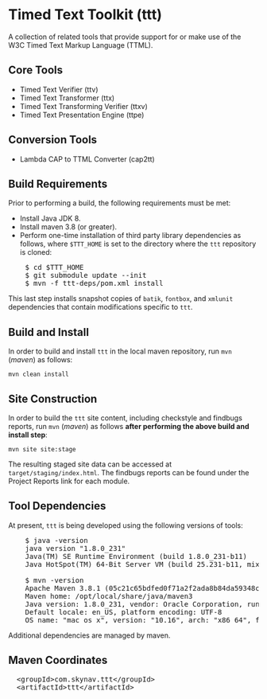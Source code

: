 # Timed Text Toolkit (ttt)

A collection of related tools that provide support for or make use of the W3C Timed Text Markup Language (TTML).

## Core Tools

- Timed Text Verifier (ttv)
- Timed Text Transformer (ttx)
- Timed Text Transforming Verifier (ttxv)
- Timed Text Presentation Engine (ttpe)

## Conversion Tools

- Lambda CAP to TTML Converter (cap2tt)

## Build Requirements

Prior to performing a build, the following requirements must be met:

- Install Java JDK 8.
- Install maven 3.8 (or greater).
- Perform one-time installation of third party library dependencies as follows, where `$TTT_HOME` is set to the directory where the `ttt` repository is cloned:

<pre>
    $ cd $TTT_HOME
    $ git submodule update --init
    $ mvn -f ttt-deps/pom.xml install
</pre>

This last step installs snapshot copies of `batik`, `fontbox`, and `xmlunit` dependencies that contain modifications specific to `ttt`.

## Build and Install

In order to build and install `ttt` in the local maven repository, run `mvn` (*maven*) as follows:

`mvn clean install`

## Site Construction

In order to build the `ttt` site content, including checkstyle and findbugs reports, run `mvn` (*maven*) as follows **after performing the above build and install step**:

`mvn site site:stage`

The resulting staged site data can be accessed at `target/staging/index.html`. The findbugs reports can be found under the Project Reports link for each module.

## Tool Dependencies

At present, `ttt` is being developed using the following versions of tools:

<pre>
    $ java -version
    java version "1.8.0_231"
    Java(TM) SE Runtime Environment (build 1.8.0_231-b11)
    Java HotSpot(TM) 64-Bit Server VM (build 25.231-b11, mixed mode)

    $ mvn -version
    Apache Maven 3.8.1 (05c21c65bdfed0f71a2f2ada8b84da59348c4c5d)
    Maven home: /opt/local/share/java/maven3
    Java version: 1.8.0_231, vendor: Oracle Corporation, runtime: /Library/Java/JavaVirtualMachines/jdk1.8.0_231.jdk/Contents/Home/jre
    Default locale: en_US, platform encoding: UTF-8
    OS name: "mac os x", version: "10.16", arch: "x86_64", family: "mac"
</pre>

Additional dependencies are managed by maven.

## Maven Coordinates

<pre>
  &lt;groupId&gt;com.skynav.ttt&lt;/groupId&gt;
  &lt;artifactId&gt;ttt&lt;/artifactId&gt;
</pre>
